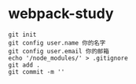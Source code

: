 # webpack-study
```
git init
git config user.name 你的名字
git config user.email 你的邮箱
echo '/node_modules/' > .gitignore
git add .
git commit -m ''
```
